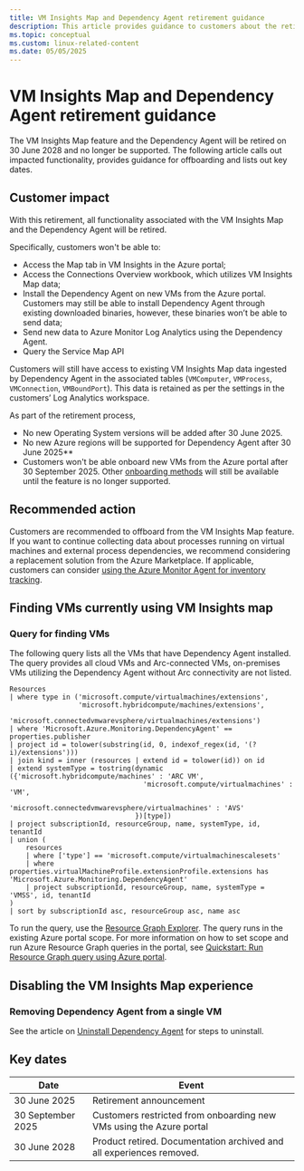 ```yaml
---
title: VM Insights Map and Dependency Agent retirement guidance
description: This article provides guidance to customers about the retirement of the Virtual Machine (VM) Insights Map feature and the associated Dependency Agent. 
ms.topic: conceptual
ms.custom: linux-related-content
ms.date: 05/05/2025
---
```


# VM Insights Map and Dependency Agent retirement guidance

The VM Insights Map feature and the Dependency Agent will be retired on 30 June 2028 and no longer be supported. The following article calls out impacted functionality, provides guidance for offboarding and lists out key dates.

## Customer impact

With this retirement, all functionality associated with the VM Insights Map and the Dependency Agent will be retired. 

Specifically, customers won't be able to: 
- Access the Map tab in VM Insights in the Azure portal;
- Access the Connections Overview workbook, which utilizes VM Insights Map data;
- Install the Dependency Agent on new VMs from the Azure portal. Customers may still be able to install Dependency Agent through existing downloaded binaries, however, these binaries won’t be able to send data;
- Send new data to Azure Monitor Log Analytics using the Dependency Agent.
- Query the Service Map API   

Customers will still have access to existing VM Insights Map data ingested by Dependency Agent in the associated tables (`VMComputer`, `VMProcess`, `VMConnection`, `VMBoundPort`). This data is retained as per the settings in the customers’ Log Analytics workspace.  

As part of the retirement process, 

- No new Operating System versions will be added after 30 June 2025.
- No new Azure regions will be supported for Dependency Agent after 30 June 2025**
- Customers won't be able onboard new VMs from the Azure portal after 30 September 2025. Other [onboarding methods](./vminsights-enable.md#enable-vm-insights) will still be available until the feature is no longer supported.

 
## Recommended action  

Customers are recommended to offboard from the VM Insights Map feature. If you want to continue collecting data about processes running on virtual machines and external process dependencies, we recommend considering a replacement solution from the Azure Marketplace. If applicable, customers can consider [using the Azure Monitor Agent for inventory tracking](/azure/automation/change-tracking/manage-change-tracking-monitoring-agent).  

## Finding VMs currently using VM Insights map 

### Query for finding VMs

The following query lists all the VMs that have Dependency Agent installed. The query provides all cloud VMs and Arc-connected VMs, on-premises VMs utilizing the Dependency Agent without Arc connectivity are not listed. 

```AzureResourceGraph
Resources
| where type in ('microsoft.compute/virtualmachines/extensions',
                 'microsoft.hybridcompute/machines/extensions',
                 'microsoft.connectedvmwarevsphere/virtualmachines/extensions')
| where 'Microsoft.Azure.Monitoring.DependencyAgent' == properties.publisher
| project id = tolower(substring(id, 0, indexof_regex(id, '(?i)/extensions')))
| join kind = inner (resources | extend id = tolower(id)) on id
| extend systemType = tostring(dynamic ({'microsoft.hybridcompute/machines' : 'ARC VM',
                                 'microsoft.compute/virtualmachines' : 'VM',
                                 'microsoft.connectedvmwarevsphere/virtualmachines' : 'AVS'
                               })[type])
| project subscriptionId, resourceGroup, name, systemType, id, tenantId
| union (
    resources
    | where ['type'] == 'microsoft.compute/virtualmachinescalesets'
    | where properties.virtualMachineProfile.extensionProfile.extensions has 'Microsoft.Azure.Monitoring.DependencyAgent'
    | project subscriptionId, resourceGroup, name, systemType = 'VMSS', id, tenantId
)
| sort by subscriptionId asc, resourceGroup asc, name asc
```
To run the query, use the [Resource Graph Explorer](https://portal.azure.com/#view/HubsExtension/ArgQueryBlade). The query runs in the existing Azure portal scope. For more information on how to set scope and run Azure Resource Graph queries in the portal, see [Quickstart: Run Resource Graph query using Azure portal](/azure/governance/resource-graph/first-query-portal).

## Disabling the VM Insights Map experience

### Removing Dependency Agent from a single VM 
See the article on [Uninstall Dependency Agent](/azure/azure-monitor/vm/vminsights-dependency-agent#uninstall-dependency-agent) for steps to uninstall. 


## Key dates 

| Date      | Event       |
| ------------- | ------------- |
| 30 June 2025  | Retirement announcement |
| 30 September 2025  | Customers restricted from onboarding new VMs using the Azure portal  |
| 30 June 2028 | Product retired. Documentation archived and all experiences removed.  | 
